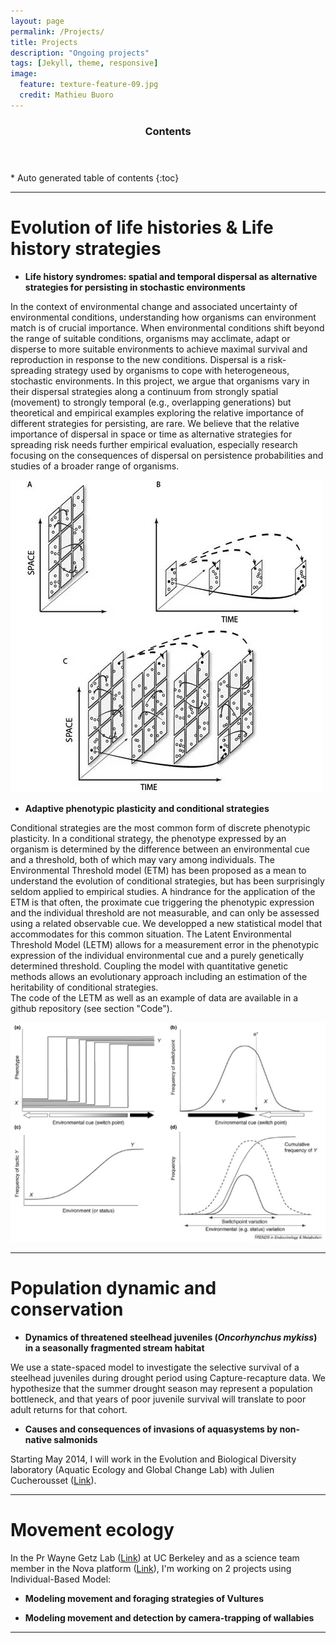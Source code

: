 ```yaml
---
layout: page
permalink: /Projects/
title: Projects
description: "Ongoing projects"
tags: [Jekyll, theme, responsive]
image:
  feature: texture-feature-09.jpg
  credit: Mathieu Buoro
---
```


<section id="table-of-contents" class="toc">
  <header>
    <h3 >Contents</h3>
  </header>
<div id="drawer" markdown="1">
*  Auto generated table of contents
{:toc}
</div>
</section><!-- /#table-of-contents -->


---

# Evolution of life histories & Life history strategies  


* **Life history syndromes: spatial and temporal dispersal as alternative strategies for persisting in stochastic environments**  

In the context of environmental change and associated uncertainty of environmental conditions, understanding how organisms can environment match is of crucial importance. When environmental conditions shift beyond the range of suitable conditions, organisms may acclimate, adapt or disperse to more suitable environments to achieve maximal survival and reproduction in response to the new conditions. Dispersal is a risk-spreading strategy used by organisms to cope with heterogeneous, stochastic environments. In this project, we argue that organisms vary in their dispersal strategies along a continuum from strongly spatial (movement) to strongly temporal (e.g., overlapping generations) but theoretical and empirical examples exploring the relative importance of different strategies for persisting, are rare. We believe that the relative importance of dispersal in space or time as alternative strategies for spreading risk needs further empirical evaluation, especially research focusing on the consequences of dispersal on persistence probabilities and studies of a broader range of organisms.  


![Texte alternatif](/images/Dispersal-Figure1.jpg)



* **Adaptive phenotypic plasticity and conditional strategies**  

Conditional strategies are the most common form of discrete phenotypic plasticity. In a conditional strategy, the phenotype expressed by an organism is determined by the difference between an environmental cue and a threshold, both of which may vary among individuals. The Environmental Threshold model (ETM) has been proposed as a mean to understand the evolution of conditional strategies, but has been surprisingly seldom applied to empirical studies. A hindrance for the application of the ETM is that often, the proximate cue triggering the phenotypic expression and the individual threshold are not measurable, and can only be assessed using a related observable cue. We developped a new statistical model that accommodates for this common situation. The Latent Environmental Threshold Model (LETM) allows for a measurement error in the phenotypic expression of the individual environmental cue and a purely genetically determined threshold. Coupling the model with quantitative genetic methods allows an evolutionary approach including an estimation of the heritability of conditional strategies.  
The code of the LETM as well as an example of data are available in a github repository
 (see section "Code").

 ![Texte alternatif](/images/LETM-Figure2.jpg)

---

# Population dynamic and conservation 


* **Dynamics of threatened steelhead juveniles (_Oncorhynchus mykiss_) in a seasonally fragmented stream habitat**  

We use a state-spaced model to investigate the selective survival of a steelhead juveniles during drought period using Capture-recapture data. We hypothesize that the summer drought season may represent a population bottleneck, and that years of poor juvenile survival will translate to poor adult returns for that cohort.  


* **Causes and consequences of invasions of aquasystems by non-native salmonids**  

Starting May 2014, I will work in the Evolution and Biological Diversity laboratory (Aquatic Ecology and Global Change Lab) with Julien Cucherousset ([Link](http://www.juliencucherousset.fr/file/Home.html)). 

---

# Movement ecology  


In the Pr Wayne Getz Lab ([Link](http://nature.berkeley.edu/getzlab/index.html)) at UC Berkeley and as a science team member in the Nova platform ([Link](http://www.novamodeler.com/team/)), I'm working on 2 projects using Individual-Based Model:  

* **Modeling movement and foraging strategies of Vultures**  

* **Modeling movement and detection by camera-trapping of wallabies**   

---

